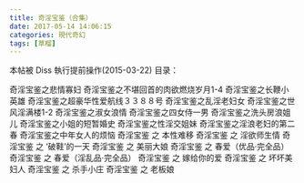```yaml
---
title: 奇淫宝鉴（合集）
date: 2017-05-14 14:06:15
categories: 現代奇幻
tags: [草榴]
---
```

本帖被 Diss 執行提前操作(2015-03-22)
目录：

奇淫宝鉴之悲情寡妇
奇淫宝鉴之不堪回首的肉欲燃烧岁月1-4
奇淫宝鉴之长鞭小英雄
奇淫宝鉴之超豪华性爱航线３３８８号
奇淫宝鉴之乱淫老妇女
奇淫宝鉴之世风淫满楼1-2
奇淫宝鉴之淑女浪情
奇淫宝鉴之四女侍一男
奇淫宝鉴之洗头房浪姐儿
奇淫宝鉴之小姐的短暂婚史
奇淫宝鉴之性淫交姐妹
奇淫宝鉴之淫浪老妇的第二春
奇淫宝鉴之中年女人的烦恼
奇淫宝鉴 之 本性难移
奇淫宝鉴 之 淫欲师生情
奇淫宝鉴 之 ‘破鞋’的一天
奇淫宝鉴 之 美丽大娘
奇淫宝鉴 之 春爱（优品·完全品）
奇淫宝鉴 之 春爱（淫乱品·完全品）
奇淫宝鉴 之 嫁给你的爱
奇淫宝鉴 之 坏坏美妇人
奇淫宝鉴 之 杀手小庄
奇淫宝鉴 之 老板娘
